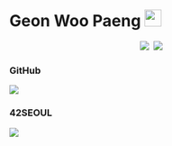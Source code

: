 

# Geon Woo Paeng <img src="https://raw.githubusercontent.com/MartinHeinz/MartinHeinz/master/wave.gif" width="30px"> 

<p align="center">
  <a href="https://gwpaeng.tistory.com/"><img src="https://img.shields.io/badge/Tech%20Blog-11B48A?style=flat-square&logo=Vimeo&logoColor=white&link=https://gwpaeng.tistory.com/"/></a>&nbsp
  <a href="mailto:gwpaeng@naver.com"><img src="https://img.shields.io/badge/Gmail-d14836?style=flat-square&logo=Gmail&logoColor=white&link=gwpaeng@naver.com"/></a>
</p>

<!--
**GeonWooPaeng/GeonWooPaeng** is a ✨ _special_ ✨ repository because its `README.md` (this file) appears on your GitHub profile.

Here are some ideas to get you started:

- 🔭 I’m currently working on ...
- 🌱 I’m currently learning ...
- 👯 I’m looking to collaborate on ...
- 🤔 I’m looking for help with ...
- 💬 Ask me about ...
- 📫 How to reach me: ...
- 😄 Pronouns: ...
- ⚡ Fun fact: ...
-->

<p align="center">
    <h3> GitHub </h3>
    <img src="https://github-readme-stats.vercel.app/api?username=GeonWooPaeng&show_icons=true&theme=radical&count_private=true"/></a>
    <br/>
    <h3> 42SEOUL </h3>
    <img src="https://badge42.herokuapp.com/api/stats/gpaeng"/></a>
</p>
